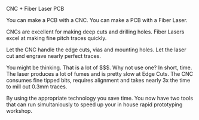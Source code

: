 
CNC + Fiber Laser PCB 


You can make a PCB with a CNC.
You can make a PCB with a Fiber Laser.

CNCs are excellent for making deep cuts and drilling holes.
Fiber Lasers excel at making fine pitch traces quickly. 

Let the CNC handle the edge cuts, vias and mounting holes. 
Let the laser cut and engrave nearly perfect traces. 

You might be thinking. That is a lot of $$$. Why not use one? In short, time. The laser produces a lot of fumes and is pretty slow at Edge Cuts.
The CNC consumes fine tipped bits, requires alignment and takes nearly 3x the time to mill out 0.3mm traces.

By using the appropriate technology you save time. You now have two tools that can run simultaniously to speed up your in house rapid prototyping workshop.

